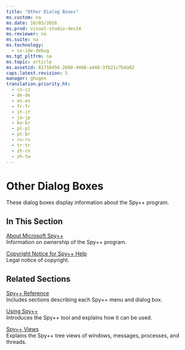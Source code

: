 ```yaml
---
title: "Other Dialog Boxes"
ms.custom: na
ms.date: 10/03/2016
ms.prod: visual-studio-dev14
ms.reviewer: na
ms.suite: na
ms.technology: 
  - vs-ide-debug
ms.tgt_pltfrm: na
ms.topic: article
ms.assetid: 81710456-2600-4468-a448-3fb21c7bda82
caps.latest.revision: 5
manager: ghogen
translation.priority.ht: 
  - cs-cz
  - de-de
  - es-es
  - fr-fr
  - it-it
  - ja-jp
  - ko-kr
  - pl-pl
  - pt-br
  - ru-ru
  - tr-tr
  - zh-cn
  - zh-tw
---
```

# Other Dialog Boxes
These dialog boxes display information about the Spy++ program.  
  
## In This Section  
 [About Microsoft Spy++](../VS_debugger/About-Microsoft-Spy--.md)  
 Information on ownership of the Spy++ program.  
  
 [Copyright Notice for Spy++ Help](../VS_debugger/Copyright-Notice-for-Spy---Help.md)  
 Legal notice of copyright.  
  
## Related Sections  
 [Spy++ Reference](../VS_debugger/Spy---Reference.md)  
 Includes sections describing each Spy++ menu and dialog box.  
  
 [Using Spy++](../VS_debugger/Using-Spy--.md)  
 Introduces the Spy++ tool and explains how it can be used.  
  
 [Spy++ Views](../VS_debugger/Spy---Views.md)  
 Explains the Spy++ tree views of windows, messages, processes, and threads.